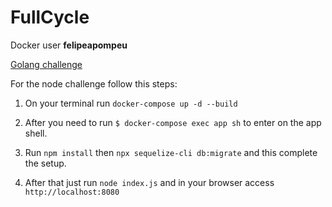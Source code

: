 # FullCycle

Docker user **felipeapompeu**

[Golang challenge](https://hub.docker.com/repository/docker/felipeapompeu/fullcycle)

For the node challenge follow this steps:

1. On your terminal run `docker-compose up -d --build`

2. After you need to run `$ docker-compose exec app sh` to enter on the app shell.

3. Run `npm install` then `npx sequelize-cli db:migrate` and this complete the setup.

4. After that just run `node index.js` and in your browser access `http://localhost:8080`
